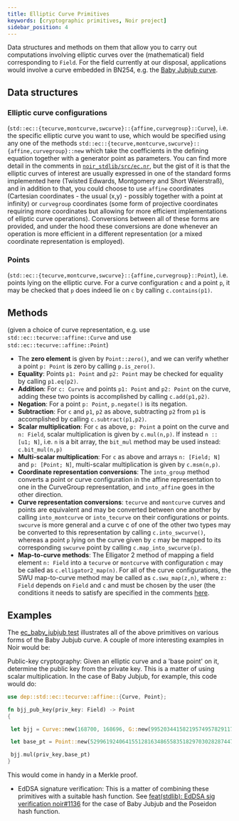 ```yaml
---
title: Elliptic Curve Primitives
keywords: [cryptographic primitives, Noir project]
sidebar_position: 4
---
```


Data structures and methods on them that allow you to carry out computations involving elliptic
curves over the (mathematical) field corresponding to `Field`. For the field currently at our
disposal, applications would involve a curve embedded in BN254, e.g. the
[Baby Jubjub curve](https://eips.ethereum.org/EIPS/eip-2494).

## Data structures

### Elliptic curve configurations

(`std::ec::{tecurve,montcurve,swcurve}::{affine,curvegroup}::Curve`), i.e. the specific elliptic
curve you want to use, which would be specified using any one of the methods
`std::ec::{tecurve,montcurve,swcurve}::{affine,curvegroup}::new` which take the coefficients in the
defining equation together with a generator point as parameters. You can find more detail in the
comments in
[`noir_stdlib/src/ec.nr`](https://github.com/noir-lang/noir/blob/v0.29.0/noir_stdlib/src/ec.nr), but
the gist of it is that the elliptic curves of interest are usually expressed in one of the standard
forms implemented here (Twisted Edwards, Montgomery and Short Weierstraß), and in addition to that,
you could choose to use `affine` coordinates (Cartesian coordinates - the usual (x,y) - possibly
together with a point at infinity) or `curvegroup` coordinates (some form of projective coordinates
requiring more coordinates but allowing for more efficient implementations of elliptic curve
operations). Conversions between all of these forms are provided, and under the hood these
conversions are done whenever an operation is more efficient in a different representation (or a
mixed coordinate representation is employed).

### Points

(`std::ec::{tecurve,montcurve,swcurve}::{affine,curvegroup}::Point`), i.e. points lying on the
elliptic curve. For a curve configuration `c` and a point `p`, it may be checked that `p`
does indeed lie on `c` by calling `c.contains(p1)`.

## Methods

(given a choice of curve representation, e.g. use `std::ec::tecurve::affine::Curve` and use
`std::ec::tecurve::affine::Point`)

- The **zero element** is given by `Point::zero()`, and we can verify whether a point `p: Point` is
  zero by calling `p.is_zero()`.
- **Equality**: Points `p1: Point` and `p2: Point` may be checked for equality by calling
  `p1.eq(p2)`.
- **Addition**: For `c: Curve` and points `p1: Point` and `p2: Point` on the curve, adding these two
  points is accomplished by calling `c.add(p1,p2)`.
- **Negation**: For a point `p: Point`, `p.negate()` is its negation.
- **Subtraction**: For `c` and `p1`, `p2` as above, subtracting `p2` from `p1` is accomplished by
  calling `c.subtract(p1,p2)`.
- **Scalar multiplication**: For `c` as above, `p: Point` a point on the curve and `n: Field`,
  scalar multiplication is given by `c.mul(n,p)`. If instead `n :: [u1; N]`, i.e. `n` is a bit
  array, the `bit_mul` method may be used instead: `c.bit_mul(n,p)`
- **Multi-scalar multiplication**: For `c` as above and arrays `n: [Field; N]` and `p: [Point; N]`,
  multi-scalar multiplication is given by `c.msm(n,p)`.
- **Coordinate representation conversions**: The `into_group` method converts a point or curve
  configuration in the affine representation to one in the CurveGroup representation, and
  `into_affine` goes in the other direction.
- **Curve representation conversions**: `tecurve` and `montcurve` curves and points are equivalent
  and may be converted between one another by calling `into_montcurve` or `into_tecurve` on their
  configurations or points. `swcurve` is more general and a curve c of one of the other two types
  may be converted to this representation by calling `c.into_swcurve()`, whereas a point `p` lying
  on the curve given by `c` may be mapped to its corresponding `swcurve` point by calling
  `c.map_into_swcurve(p)`.
- **Map-to-curve methods**: The Elligator 2 method of mapping a field element `n: Field` into a
  `tecurve` or `montcurve` with configuration `c` may be called as `c.elligator2_map(n)`. For all of
  the curve configurations, the SWU map-to-curve method may be called as `c.swu_map(z,n)`, where
  `z: Field` depends on `Field` and `c` and must be chosen by the user (the conditions it needs to
  satisfy are specified in the comments
  [here](https://github.com/noir-lang/noir/blob/v0.29.0/noir_stdlib/src/ec.nr).

## Examples

The
[ec_baby_jubjub test](https://github.com/noir-lang/noir/blob/master/test_programs/compile_success_empty/ec_baby_jubjub/src/main.nr)
illustrates all of the above primitives on various forms of the Baby Jubjub curve. A couple of more
interesting examples in Noir would be:

Public-key cryptography: Given an elliptic curve and a 'base point' on it, determine the public key
from the private key. This is a matter of using scalar multiplication. In the case of Baby Jubjub,
for example, this code would do:

```rust
use dep::std::ec::tecurve::affine::{Curve, Point};

fn bjj_pub_key(priv_key: Field) -> Point
{

 let bjj = Curve::new(168700, 168696, G::new(995203441582195749578291179787384436505546430278305826713579947235728471134,5472060717959818805561601436314318772137091100104008585924551046643952123905));

 let base_pt = Point::new(5299619240641551281634865583518297030282874472190772894086521144482721001553, 16950150798460657717958625567821834550301663161624707787222815936182638968203);

 bjj.mul(priv_key,base_pt)
}
```

This would come in handy in a Merkle proof.

- EdDSA signature verification: This is a matter of combining these primitives with a suitable hash
  function. See
  [feat(stdlib): EdDSA sig verification noir#1136](https://github.com/noir-lang/noir/pull/1136) for
  the case of Baby Jubjub and the Poseidon hash function.
